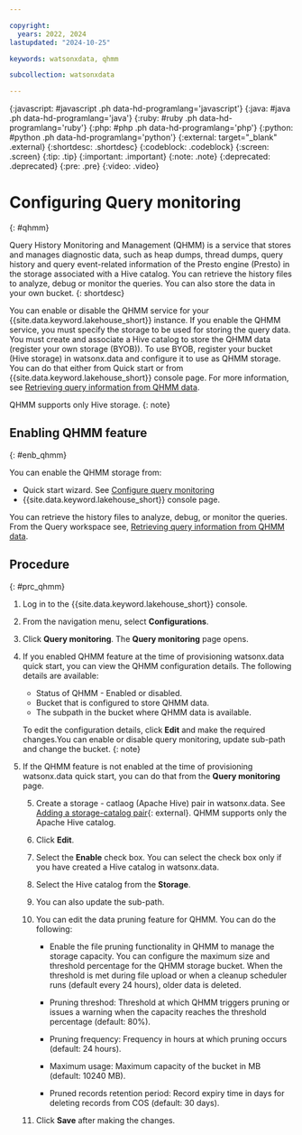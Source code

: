 ```yaml
---

copyright:
  years: 2022, 2024
lastupdated: "2024-10-25"

keywords: watsonxdata, qhmm

subcollection: watsonxdata

---
```


{:javascript: #javascript .ph data-hd-programlang='javascript'}
{:java: #java .ph data-hd-programlang='java'}
{:ruby: #ruby .ph data-hd-programlang='ruby'}
{:php: #php .ph data-hd-programlang='php'}
{:python: #python .ph data-hd-programlang='python'}
{:external: target="_blank" .external}
{:shortdesc: .shortdesc}
{:codeblock: .codeblock}
{:screen: .screen}
{:tip: .tip}
{:important: .important}
{:note: .note}
{:deprecated: .deprecated}
{:pre: .pre}
{:video: .video}

# Configuring Query monitoring
{: #qhmm}

Query History Monitoring and Management (QHMM) is a service that stores and manages diagnostic data, such as  heap dumps, thread dumps, query history and query event-related information of the Presto engine (Presto) in the storage associated with a Hive catalog. You can retrieve the history files to analyze, debug or monitor the queries. You can also store the data in your own bucket.
{: shortdesc}

You can enable or disable the QHMM service for your {{site.data.keyword.lakehouse_short}} instance. If you enable the QHMM service, you must specify the storage to be used for storing the query data.
You must create and associate a Hive catalog to store the QHMM data (register your own storage (BYOB)). To use BYOB, register your bucket (Hive storage) in watsonx.data and configure it to use as QHMM storage. You can do that either from Quick start or from {{site.data.keyword.lakehouse_short}} console page. For more information, see [Retrieving query information from QHMM data]({{site.data.keyword.ref-ret_qhmm-link}}).

QHMM supports only Hive storage.
{: note}

## Enabling QHMM feature
{: #enb_qhmm}

You can enable the QHMM storage from:

* Quick start wizard. See [Configure query monitoring](https://cloud.ibm.com/docs/watsonxdata?topic=watsonxdata-quick_start#qs_montr)
* {{site.data.keyword.lakehouse_short}} console page.

You can retrieve the history files to analyze, debug, or monitor the queries. From the Query workspace see, [Retrieving query information from QHMM data]({{site.data.keyword.ref-ret_qhmm-link}}).


## Procedure
{: #prc_qhmm}

1. Log in to the {{site.data.keyword.lakehouse_short}} console.
2. From the navigation menu, select **Configurations**.
3. Click **Query monitoring**. The **Query monitoring** page opens.
4. If you enabled QHMM feature at the time of provisioning watsonx.data quick start, you can view the QHMM configuration details. The following details are available:
    * Status of QHMM - Enabled or disabled.
    * Bucket that is configured to store QHMM data.
    * The subpath in the bucket where QHMM data is available.

   To edit the configuration details, click **Edit** and make the required changes.You can enable or disable query monitoring, update sub-path and change the bucket.
   {: note}

5. If the QHMM feature is not enabled at the time of provisioning watsonx.data quick start, you can do that from the **Query monitoring** page.

    5. Create a storage - catlaog (Apache Hive) pair in watsonx.data. See [Adding a storage-catalog pair]({{site.data.keyword.ref-reg_bucket-link}}){: external}. QHMM supports only the Apache Hive catalog.

    5. Click **Edit**.

    6. Select the **Enable** check box. You can select the check box only if you have created a Hive catalog in watsonx.data.

    7. Select the Hive catalog from the **Storage**.

    6. You can also update the sub-path.

    6. You can edit the data pruning feature for QHMM. You can do the following:

        * Enable the file pruning functionality in QHMM to manage the storage capacity. You can configure the maximum size and threshold percentage for the QHMM storage bucket. When the threshold is met during file upload or when a cleanup scheduler runs (default every 24 hours), older data is deleted.

        * Pruning threshod: Threshold at which QHMM triggers pruning or issues a warning when the capacity reaches the threshold percentage (default: 80%).

        * Pruning frequency: Frequency in hours at which pruning occurs (default: 24 hours).

        * Maximum usage: Maximum capacity of the bucket in MB (default: 10240 MB).

        * Pruned records retention period: Record expiry time in days for deleting records from COS (default: 30 days).


    6. Click **Save** after making the changes.
